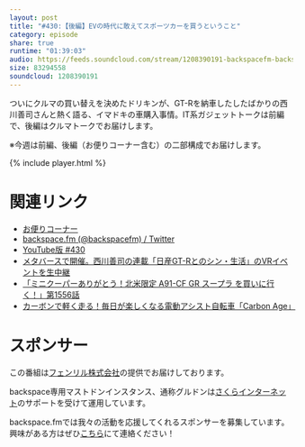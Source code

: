 ```yaml
---
layout: post
title: "#430:【後編】EVの時代に敢えてスポーツカーを買うということ"
category: episode
share: true
runtime: "01:39:03"
audio: https://feeds.soundcloud.com/stream/1208390191-backspacefm-backspacefm-430-2.mp3
size: 83294558
soundcloud: 1208390191
---
```


ついにクルマの買い替えを決めたドリキンが、GT-Rを納車したしたばかりの西川善司さんと熱く語る、イマドキの車購入事情。IT系ガジェットトークは前編で、後編はクルマトークでお届けします。

※今週は前編、後編（お便りコーナー含む）の二部構成でお届けします。


{% include player.html %}

# 関連リンク
* [お便りコーナー](https://forms.gle/qmLFRXFMjn7cZPpJ8)
* [backspace.fm (@backspacefm) / Twitter](https://twitter.com/backspacefm)
* [YouTube版 #430](https://note.com/backspacefm/n/nde16728fd582)
* [メタバースで開催。西川善司の連載「日産GT-Rとのシン・生活」のVRイベントを生中継](https://www.youtube.com/watch?v=cgU7c3kBsUA)
* [「ミニクーパーありがとう！北米限定 A91-CF GR スープラ を買いに行く！」第1556話](https://www.youtube.com/watch?v=ZTkLuc_IUUM)
* [カーボンで軽く走る！毎日が楽しくなる電動アシスト自転車「Carbon Age」](https://www.makuake.com/project/carbon_age/)


# スポンサー
この番組は[フェンリル株式会社](https://www.fenrir-inc.com/jp/)の提供でお届けしております。

backspace専用マストドンインスタンス、通称グルドンは[さくらインターネット](https://www.sakura.ad.jp/)のサポートを受けて運用しています。

backspace.fmでは我々の活動を応援してくれるスポンサーを募集しています。興味がある方はぜひ[こちら](mailto:drikin+backspacefm@gmail.com)にて連絡ください！
